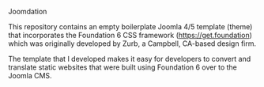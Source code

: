 Joomdation

This repository contains an empty boilerplate Joomla 4/5 template (theme) that incorporates the Foundation 6 CSS framework (https://get.foundation) which was originally developed by Zurb, a Campbell, CA-based design firm.

The template that I developed makes it easy for developers to convert and translate static websites that were built using Foundation 6 over to the Joomla CMS.
